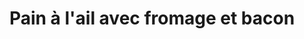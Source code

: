 ---
title: "Pain à l'ail avec fromage et bacon"
description: ""
price_s: "6"
price_l: "9.50"
weight: "3"
hidden: true
---
